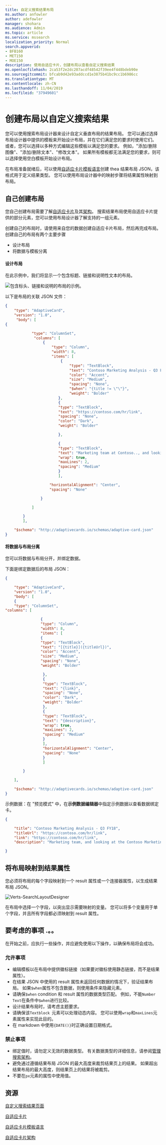 ```yaml
---
title: 自定义搜索结果布局
ms.author: anfowler
author: adefowler
manager: shohara
ms.audience: Admin
ms.topic: article
ms.service: mssearch
localization_priority: Normal
search.appverid:
- BFB160
- MET150
- MOE150
description: 使用自适应卡片，创建布局以查看自定义搜索结果
ms.openlocfilehash: 2ca53f2e2dc207acdf48542f39ee4f448bdeb90e
ms.sourcegitcommit: bfcab9d42e93addccd1e3875b41bc9cc1b6986cc
ms.translationtype: MT
ms.contentlocale: zh-CN
ms.lasthandoff: 11/04/2019
ms.locfileid: "37949601"
---
```

# <a name="create-a-layout-to-customize-search-results"></a>创建布局以自定义搜索结果

您可以使用搜索布局设计器来设计自定义垂直布局的结果布局。 您可以通过选择布局设计器中提供的模板来开始设计布局，并在它们满足您的要求时使用它们。 或者，您可以选择以多种方式编辑这些模板以满足您的要求。 例如，"添加/删除图像"、"添加/删除文本"、"修改文本"。 如果所有模板都无法满足您的要求，则可以选择使用空白模板开始设计布局。  

 

在布局准备就绪后，可以使用[自适应卡片模板语言](https://docs.microsoft.com/adaptive-cards/templating/language)创建 thea 结果布局 JSON，该格式用于定义结果类型。 您可以使用布局设计器中的映射步骤将结果属性映射到布局。  

## <a name="create-a-layout-on-your-own"></a>自己创建布局
您自己创建布局需要了解[自适应卡片](https://docs.microsoft.com/adaptive-cards/authoring-cards/getting-started)及其[架构](https://adaptivecards.io/explorer/)。 搜索结果布局使用自适应卡片提供的部分元素，您可以使用布局设计器了解支持的一组元素。  

创建自己的布局时，请使用来自您的数据创建自适应卡片布局，然后再完成布局。
创建自己的布局有两个主要步骤
- 设计布局
- 将数据与模板分离

#### <a name="designing-the-layout"></a>设计布局

在此示例中，我们将显示一个包含标题、链接和说明性文本的布局。

![包含标头、链接和说明的布局的示例。](media/Verts-ExampleLayout.png)

以下是布局的关联 JSON 文件：


```json
{ 
    "type": "AdaptiveCard", 
    "version": "1.0", 
     "body": [ 
{ 

            "type": "ColumnSet", 
             "columns": [ 
                 { 
                     "type": "Column", 
                     "width": 8, 
                     "items": [ 
                         { 
                             "type": "TextBlock", 
                             "text": "Contoso Marketing Analysis - Q3 FY18", 
                             "color": "Accent", 
                             "size": "Medium", 
                             "spacing": "None", 
                             "$when": "{title != \"\"}", 
                             "weight": "Bolder" 
                        }, 
                        { 
                        "type": "TextBlock",  
                        "text": "https://contoso.com/hr/link", 
                        "spacing": "None",  
                        "color": "Dark", 
                        "weight": "Bolder" 

                        }, 

                        {  
                        "type": "TextBlock", 
                        "text": "Marketing team at Contoso.., and looking at the Contoso Marketing documents on the team site. This contains the data from FY20 and will taken over to FY21...Marketing Planning is ongoing for FY20..",  
                        "wrap": true, 
                        "maxLines": 2, 
                        "spacing": "Medium" 
                        } 
                        ], 

                    "horizontalAlignment": "Center", 
                    "spacing": "None" 

                } 

            ] 

        } 
        ], 

    "$schema": "http://adaptivecards.io/schemas/adaptive-card.json" 
}
```

#### <a name="separating-the-data-from-the-layout"></a>将数据与布局分离

您可以将数据与布局分开，并绑定数据。 

下面是绑定数据后的布局 JSON：


```json
{ 

    "type": "AdaptiveCard", 
    "version": "1.0", 
    "body": [ 
    { 
    "type": "ColumnSet", 
"columns": [ 

                { 
                "type": "Column", 
                "width": 8, 
                "items": [ 
                { 
                "type": "TextBlock", 
                "text": "[{title}]({titleUrl})", 
                "color": "Accent", 
                "size": "Medium",
                "spacing": "None", 
                "weight": "Bolder" 

                 }, 
                 { 
                 "type": "TextBlock", 
                 "text": "{link}",
                 "spacing": "None", 
                 "color": "Dark",
                 "weight": "Bolder" 
                 }, 
                 { 
                 "type": "TextBlock",
                 "text": "{description}",
                 "wrap": true,
                 "maxLines": 2, 
                 "spacing": "Medium" 
                 } 
                 ], 
                 "horizontalAlignment": "Center", 
                 "spacing": "None" 
                 } 
                 ] 

        } 

    ], 

    "$schema": "http://adaptivecards.io/schemas/adaptive-card.json" 
}
```

示例数据：在 "预览模式" 中，在**示例数据编辑器**中指定示例数据以查看数据绑定卡。

```json
{ 

    "title": "Contoso Marketing Analysis - Q3 FY18", 
    "titleUrl": "https://contoso.com/hr/link", 
    "link": "https://contoso.com/hr/link", 
    "description": "Marketing team, and looking at the Contoso Marketing documents on the team site. Yo can't see right...Marketing Planning presentation?" 

} 
```

## <a name="map-the-layout-to-the-result-properties"></a>将布局映射到结果属性

您必须将布局的每个字段映射到一个 result 属性或一个连接器属性，以生成结果布局 JSON。

![Verts-SearchLayoutDesigner](media/Verts-SearchLayoutDesigner.png)

在布局中选择一个字段，以突出显示需要映射的变量。 您可以将多个变量用于单个字段，并且所有字段都必须映射到 result 属性。

## <a name="things-to-consider"></a>要考虑的事项 .。。

在开始之前，应执行一些操作，并应避免使用以下操作，以确保布局将会成功。

### <a name="do"></a>允许事项

- 编辑模板以在布局中提供徽标链接（如果要对徽标使用静态链接，而不是结果属性）。   
- 在结果 JSON 中使用的 result 属性未返回任何数据的情况下，验证结果布局。 如果`$when`属性不包含数据，则使用条件来隐藏元素。  
- 请确保`$when` condition 和 result 属性的数据类型匹配。 例如，不能`Number` `Text`在条件中`$when`进行比较。  
- 设计结果布局时，请考虑主题要求。  
- 请确保该`Textblock`  元素可以处理动态内容。 您可以使用`wrap`和`maxLines`元素属性来实现此目的。 
- 在 markdown 中使用`{DATE()}`时正确设置日期格式。  

### <a name="dont"></a>禁止事项

- 绑定值时，请勿定义无效的数据类型。 有关数据类型的详细信息，请参阅[管理搜索架构](https://docs.microsoft.com/sharepoint/search/manage-the-search-schema )。
- 避免通过遵循结果布局 JSON 的最大高度来裁剪结果页上的结果。 如果超出结果布局的最大高度，则结果页上的结果将被裁剪。
- 不要在`px`元素的属性中使用值。


## <a name="resources"></a>资源
[自定义搜索结果页面](customize-search-page.md)

[自适应卡片](https://docs.microsoft.com/adaptive-cards/authoring-cards/getting-started)

[自适应卡片模板语言](https://docs.microsoft.com/adaptive-cards/templating/language)

[自适应卡片架构](https://adaptivecards.io/explorer/)
